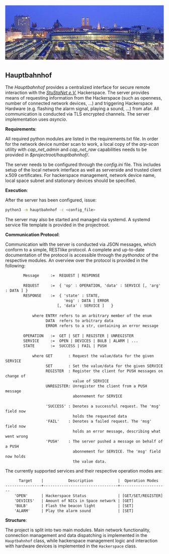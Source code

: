 [![Der Hauptbahnhof](hauptbahnhof.jpg)](http://www.bahnhof.de/bahnhof-de/Muenchen_Hbf.html)
==================================================

**Hauptbahnhof**
----------------
The *Hauptbahnhof* provides a centralized interface for secure remote
interaction with the [*StuStaNet e.V.*](http://vereinsanzeiger.stustanet.de/)
Hackerspace. The server provides means of requesting information from the
Hackerspace (such as openness, number of connected network devices, ...) and
triggering Hackerspace Hardware (e.g.  flashing the alarm signal, playing a
sound, ...) from afar. All communication is conducted via TLS encrypted
channels. The server implementation uses *asyncio*.

**Requirements**:

All required python modules are listed in the requirements.txt
file. In order for the network device number scan to work, a local copy of the
*arp-scan* utility with *cap_net_admin* and *cap_net_raw* capabilities needs to
be provided in *$projectroot/hauptbahnhof/*.

The server needs to be configured through the *config.ini* file. This includes
setup of the local network interface as well as serverside and trusted client
x.509 certificates. For hackerspace management, network device name, local space
subnet and stationary devices should be specified.

**Execution**:

After the server has been configured, issue:

```sh
python3 -m hauptbahnhof -c <config_file>
```

The server may also be started and managed via systemd. A systemd service file
template is provided in the projectroot.

**Communication Protocol**:

Communication with the server is conducted via JSON messages, which conform to a
simple, RESTlike protocol. A complete and up-to-date documentation of the
protocol is accessible through the *pythondoc* of the respective modules. An
overview over the protocol is provided in the following:

```
        Message     :=  REQUEST | RESPONSE

        REQUEST     :=  { 'op' : OPERATION, 'data' : SERVICE [, 'arg' : DATA ] }
        RESPONSE    :=  { 'state' : STATE,
                          'msg' : DATA | ERROR
                       [, 'data' : SERVICE ]   }

            where ENTRY refers to an arbitrary member of the enum
                  DATA  refers to arbitrary data
                  ERROR refers to a str, containing an error message

        OPERATION   :=  GET | SET | REGISTER | UNREGISTER
        SERVICE     :=  OPEN | DEVICES | BULB | ALARM | ...
        STATE       :=  SUCCESS | FAIL | PUSH

            where GET       : Request the value/data for the given SERVICE
                  SET       : Set the value/data for the given SERVICE
                  REGISTER  : Register the client for PUSH messages on change of
                              value of SERVICE
                  UNREGISTER: Unregister the client from a PUSH message
                              abonnement for SERVICE

                  'SUCCESS' : Denotes a successful request. The 'msg' field now
                              holds the requested data
                  'FAIL'    : Denotes a failed request. The 'msg' field now
                              holds an error message, describing what went wrong
                  'PUSH'    : The server pushed a message on behalf of a PUSH
                              abonnement for SERVICE. The 'msg' field now holds
                              the value data.
```

The currently supported services and their respective operation modes are:

          Target    |           Description           |  Operation Modes
    ----------------+---------------------------------+---------------------
        'OPEN'      | Hackerspace Status              | [GET/SET/REGISTER]
        'DEVICES'   | Amount of NICs in Space network | [GET]
        'BULB'      | Flash the beacon light          | [SET]
        'ALARM'     | Play the alarm sound            | [SET]

**Structure**:

The project is split into two main modules. Main network functionality,
connection management and data dispatching is implemented in the `Hauptbahnhof`
class, while hackerspace management logic and interaction with hardware devices
is implemented in the `Hackerspace` class.
